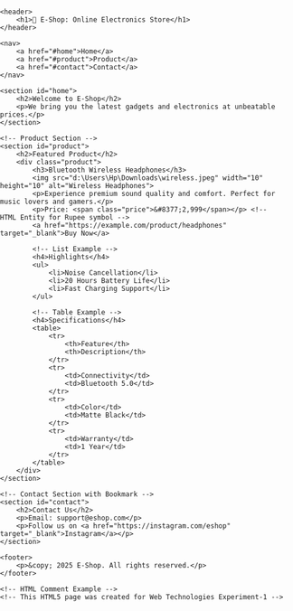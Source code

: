 <!DOCTYPE html>
<html lang="en">
<head>
    <meta charset="UTF-8">
    <meta name="viewport" content="width=device-width, initial-scale=1.0">
    <title>E-Commerce Product Page</title>
    <style>
        body {
            font-family: Arial, sans-serif;
            margin: 0;
            padding: 0;
        }
        header, footer {
            background-color: #222;
            color: white;
            text-align: center;
            padding: 15px;
        }
        nav {
            background-color: #444;
            padding: 10px;
            text-align: center;
        }
        nav a {
            color: white;
            text-decoration: none;
            margin: 0 15px;
        }
        section {
            padding: 20px;
        }
        .product {
            border: 1px solid #ccc;
            padding: 15px;
            border-radius: 5px;
            max-width: 600px;
            margin: auto;
        }
        img {
            width: 100%;
            height: auto;
        }
        table {
            border-collapse: collapse;
            width: 100%;
            margin-top: 10px;
        }
        th, td {
            border: 1px solid #666;
            padding: 10px;
            text-align: left;
        }
        ul {
            margin-top: 10px;
        }
        span.price {
            color: green;
            font-weight: bold;
        }
    </style>
</head>
<body>

    <header>
        <h1>🛒 E-Shop: Online Electronics Store</h1>
    </header>

    <nav>
        <a href="#home">Home</a>
        <a href="#product">Product</a>
        <a href="#contact">Contact</a>
    </nav>

    <section id="home">
        <h2>Welcome to E-Shop</h2>
        <p>We bring you the latest gadgets and electronics at unbeatable prices.</p>
    </section>

    <!-- Product Section -->
    <section id="product">
        <h2>Featured Product</h2>
        <div class="product">
            <h3>Bluetooth Wireless Headphones</h3>
            <img src="d:\Users\Hp\Downloads\wireless.jpeg" width="10" height="10" alt="Wireless Headphones">
            <p>Experience premium sound quality and comfort. Perfect for music lovers and gamers.</p>
            <p>Price: <span class="price">&#8377;2,999</span></p> <!-- HTML Entity for Rupee symbol -->
            <a href="https://example.com/product/headphones" target="_blank">Buy Now</a>

            <!-- List Example -->
            <h4>Highlights</h4>
            <ul>
                <li>Noise Cancellation</li>
                <li>20 Hours Battery Life</li>
                <li>Fast Charging Support</li>
            </ul>

            <!-- Table Example -->
            <h4>Specifications</h4>
            <table>
                <tr>
                    <th>Feature</th>
                    <th>Description</th>
                </tr>
                <tr>
                    <td>Connectivity</td>
                    <td>Bluetooth 5.0</td>
                </tr>
                <tr>
                    <td>Color</td>
                    <td>Matte Black</td>
                </tr>
                <tr>
                    <td>Warranty</td>
                    <td>1 Year</td>
                </tr>
            </table>
        </div>
    </section>

    <!-- Contact Section with Bookmark -->
    <section id="contact">
        <h2>Contact Us</h2>
        <p>Email: support@eshop.com</p>
        <p>Follow us on <a href="https://instagram.com/eshop" target="_blank">Instagram</a></p>
    </section>

    <footer>
        <p>&copy; 2025 E-Shop. All rights reserved.</p>
    </footer>

    <!-- HTML Comment Example -->
    <!-- This HTML5 page was created for Web Technologies Experiment-1 -->

</body>
</html>

